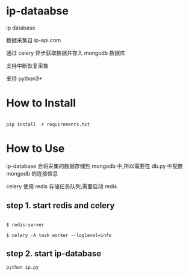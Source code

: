 # ip-dataabse
ip database

数据采集自 ip-api.com

通过 celery 异步获取数据并存入 mongodb 数据库

支持中断恢复采集

支持 python3+

# How to Install

```python

pip install -r requirements.txt

```

#  How to Use
ip-database 会将采集的数据存储到 mongodb 中,所以需要在 db.py 中配置 mongodb 的连接信息

celery 使用 redis 存储任务队列,需要启动 redis

## step 1. start redis and celery
```shell

$ redis-server

$ celery -A task worker --loglevel=info
```

## step 2. start ip-database

```python
python ip.py
```

